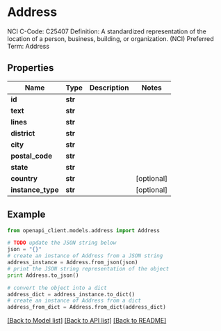 # Address

NCI C-Code: C25407 Definition: A standardized representation of the location of a person, business, building, or organization. (NCI) Preferred Term: Address

## Properties
Name | Type | Description | Notes
------------ | ------------- | ------------- | -------------
**id** | **str** |  | 
**text** | **str** |  | 
**lines** | **str** |  | 
**district** | **str** |  | 
**city** | **str** |  | 
**postal_code** | **str** |  | 
**state** | **str** |  | 
**country** | **str** |  | [optional] 
**instance_type** | **str** |  | [optional] 

## Example

```python
from openapi_client.models.address import Address

# TODO update the JSON string below
json = "{}"
# create an instance of Address from a JSON string
address_instance = Address.from_json(json)
# print the JSON string representation of the object
print Address.to_json()

# convert the object into a dict
address_dict = address_instance.to_dict()
# create an instance of Address from a dict
address_from_dict = Address.from_dict(address_dict)
```
[[Back to Model list]](../README.md#documentation-for-models) [[Back to API list]](../README.md#documentation-for-api-endpoints) [[Back to README]](../README.md)


